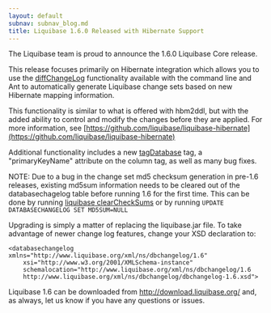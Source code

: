 ```yaml
---
layout: default
subnav: subnav_blog.md
title: Liquibase 1.6.0 Released with Hibernate Support
---
```

The Liquibase team is proud to announce the 1.6.0 Liquibase Core release.

This release focuses primarily on Hibernate integration which allows you to use the
[diffChangeLog](/documentation/diffChangeLog.html) functionality available with the 
command line and Ant to automatically generate Liquibase change sets based on new 
Hibernate mapping information.

This functionality is similar to what is offered with hbm2ddl, but with the added ability 
to control and modify the changes before they are applied. For more information, see 
[https://github.com/liquibase/liquibase-hibernate](https://github.com/liquibase/liquibase-hibernate)

Additional functionality includes a new [tagDatabase](/documentation/changes/tagDatabase.html) tag, a "primaryKeyName" attribute on the column tag, as well as many bug fixes.

NOTE: Due to a bug in the change set md5 checksum generation in pre-1.6 releases, existing 
md5sum information needs to be cleared out of the databasechagelog table before running 1.6 
for the first time. This can be done by running 
[liquibase clearCheckSums](/documentation/command_line.html) or by running `UPDATE DATABASECHANGELOG SET MD5SUM=NULL`

Upgrading is simply a matter of replacing the liquibase.jar file. To take advantage 
of newer change log features, change your XSD declaration to:


    <databasechangelog xmlns="http://www.liquibase.org/xml/ns/dbchangelog/1.6"
        xsi="http://www.w3.org/2001/XMLSchema-instance"
        schemalocation="http://www.liquibase.org/xml/ns/dbchangelog/1.6
        http://www.liquibase.org/xml/ns/dbchangelog/dbchangelog-1.6.xsd">

Liquibase 1.6 can be downloaded from <a href="http://download.liquibase.org/">http://download.liquibase.org/</a> and, as always, let us know if you have any questions or issues.

